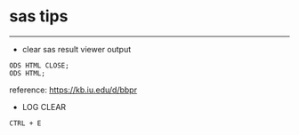 # sas tips
---

- clear sas result viewer output 
```
ODS HTML CLOSE;
ODS HTML;
```
reference: https://kb.iu.edu/d/bbpr

- LOG CLEAR
```
CTRL + E
```
